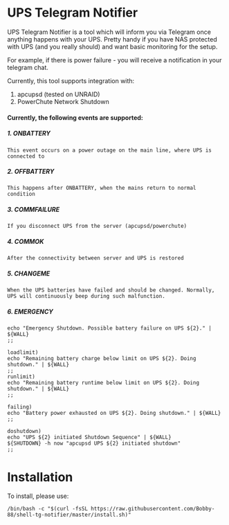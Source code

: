 # UPS Telegram Notifier

UPS Telegram Notifier is a tool which will inform you via Telegram once anything happens with your UPS. 
Pretty handy if you have NAS protected with UPS (and you really should) and want basic monitoring for the setup.

For example, if there is power failure - you will receive a notification in your telegram chat.

Currently, this tool supports integration with:
1. apcupsd (tested on UNRAID)
2. PowerChute Network Shutdown


#### Currently, the following events are supported:

##### 1. ONBATTERY
	This event occurs on a power outage on the main line, where UPS is connected to

##### 2. OFFBATTERY
	This happens after ONBATTERY, when the mains return to normal condition

##### 3. COMMFAILURE
	If you disconnect UPS from the server (apcupsd/powerchute)

##### 4. COMMOK
	After the connectivity between server and UPS is restored

##### 5. CHANGEME
	When the UPS batteries have failed and should be changed. Normally, UPS will continuously beep during such malfunction.

##### 6. EMERGENCY
	echo "Emergency Shutdown. Possible battery failure on UPS ${2}." | ${WALL}
    ;;

    loadlimit)
	echo "Remaining battery charge below limit on UPS ${2}. Doing shutdown." | ${WALL}
    ;;
    runlimit)
	echo "Remaining battery runtime below limit on UPS ${2}. Doing shutdown." | ${WALL}
    ;;

    failing)
	echo "Battery power exhausted on UPS ${2}. Doing shutdown." | ${WALL}
    ;;

    doshutdown)
	echo "UPS ${2} initiated Shutdown Sequence" | ${WALL}
	${SHUTDOWN} -h now "apcupsd UPS ${2} initiated shutdown"
    ;;



# Installation
To install, please use:

```/bin/bash -c "$(curl -fsSL https://raw.githubusercontent.com/Bobby-88/shell-tg-notifier/master/install.sh)"```


